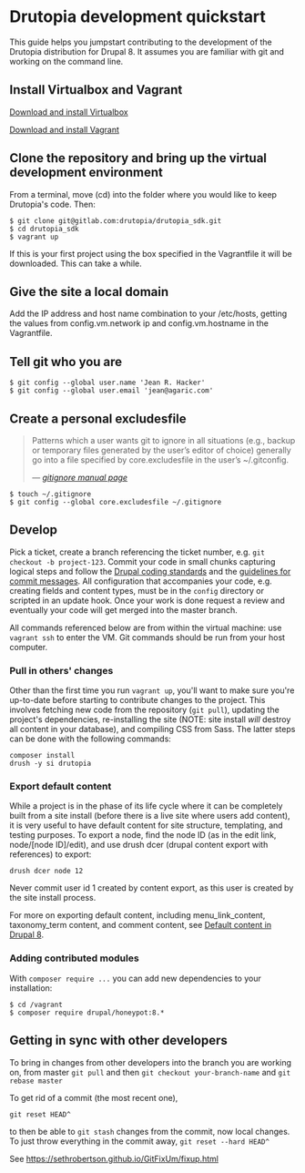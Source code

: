 # Drutopia development quickstart

This guide helps you jumpstart contributing to the development of the Drutopia distribution for Drupal 8. It assumes you are familiar with git and working on the command line.

## Install Virtualbox and Vagrant

[Download and install Virtualbox](https://www.virtualbox.org/wiki/Downloads)

[Download and install Vagrant](http://www.vagrantup.com/downloads.html)

## Clone the repository and bring up the virtual development environment

From a terminal, move (cd) into the folder where you would like to keep Drutopia's code. Then:

```
$ git clone git@gitlab.com:drutopia/drutopia_sdk.git
$ cd drutopia_sdk
$ vagrant up
```

If this is your first project using the box specified in the Vagrantfile it will be downloaded. This can take a while.

## Give the site a local domain

Add the IP address and host name combination to your /etc/hosts, getting the values from config.vm.network ip and config.vm.hostname in the Vagrantfile.

## Tell git who you are

```
$ git config --global user.name 'Jean R. Hacker'
$ git config --global user.email 'jean@agaric.com'
```

## Create a personal excludesfile

> Patterns which a user wants git to ignore in all situations (e.g., backup or temporary files generated by the user’s editor of choice) generally go into a file specified by core.excludesfile in the user’s ~/.gitconfig.
>
> — <cite>[gitignore manual page](https://git-scm.com/docs/gitignore)

```
$ touch ~/.gitignore
$ git config --global core.excludesfile ~/.gitignore
```

## Develop

Pick a ticket, create a branch referencing the ticket number, e.g. `git checkout -b project-123`. Commit your code in small chunks capturing logical steps and follow the [Drupal coding standards](https://drupal.org/coding-standards) and the [guidelines for commit messages](http://tbaggery.com/2008/04/19/a-note-about-git-commit-messages.html). All configuration that accompanies your code, e.g. creating fields and content types, must be in the `config` directory or scripted in an update hook. Once your work is done request a review and eventually your code will get merged into the master branch.

All commands referenced below are from within the virtual machine:  use ```vagrant ssh``` to enter the VM.  Git commands should be run from your host computer.

### Pull in others' changes

Other than the first time you run ```vagrant up```, you'll want to make
sure you're up-to-date before starting to contribute changes to the
project.  This involves fetching new code from the repository (```git
pull```), updating the project's dependencies, re-installing the site (NOTE:
site install *will* destroy all content in your database), and compiling CSS
from Sass.  The latter steps can be done with the following commands:

```
composer install
drush -y si drutopia
```

### Export default content

While a project is in the phase of its life cycle where it can be
completely built from a site install (before there is a live site where
users add content), it is very useful to have default content for site
structure, templating, and testing purposes.  To export a node, find the
node ID (as in the edit link, node/[node ID]/edit), and use drush dcer
(drupal content export with references) to export:

```
drush dcer node 12
```

Never commit user id 1 created by content export, as this user is created by the site install process.

For more on exporting default content, including menu_link_content,
taxonomy_term content, and comment content, see [Default content in Drupal
8](http://data.agaric.com/drupal-8-default-content-agaric-way).

### Adding contributed modules

With `composer require ...` you can add new dependencies to your installation:

```
$ cd /vagrant
$ composer require drupal/honeypot:8.*
```

## Getting in sync with other developers

To bring in changes from other developers into the branch you are
working on, from master ```git pull``` and then ```git checkout
your-branch-name``` and ```git rebase master```

To get rid of a commit (the most recent one),

```git reset HEAD^```

to then be able to ```git stash``` changes from the commit, now local changes.  To just throw everything in the commit away, ```git reset --hard HEAD^```

See https://sethrobertson.github.io/GitFixUm/fixup.html
